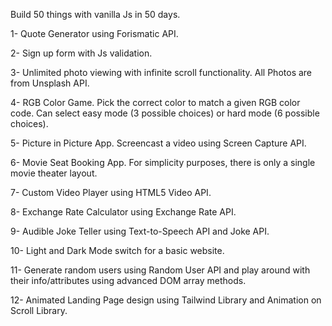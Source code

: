 Build 50 things with vanilla Js in 50 days.

1- Quote Generator using Forismatic API.

2- Sign up form with Js validation.

3- Unlimited photo viewing with infinite scroll functionality. All Photos are from Unsplash API.

4- RGB Color Game. Pick the correct color to match a given RGB color code. Can select easy mode (3 possible choices) or hard mode (6 possible choices).

5- Picture in Picture App. Screencast a video using Screen Capture API.

6- Movie Seat Booking App. For simplicity purposes, there is only a single movie theater layout.

7- Custom Video Player using HTML5 Video API.

8- Exchange Rate Calculator using Exchange Rate API.

9- Audible Joke Teller using Text-to-Speech API and Joke API.

10- Light and Dark Mode switch for a basic website.

11- Generate random users using Random User API and play around with their info/attributes using advanced DOM array methods. 

12- Animated Landing Page design using Tailwind Library and Animation on Scroll Library.